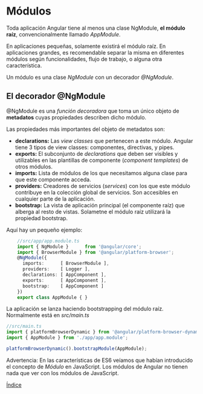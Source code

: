 # Módulos

Toda aplicación Angular tiene al menos una clase NgModule, **el módulo raíz**, convencionalmente llamado *AppModule*.

En aplicaciones pequeñas, solamente existirá el módulo raíz. En aplicaciones grandes, es recomendable separar la misma en diferentes módulos según funcionalidades, flujo de trabajo, o alguna otra característica.

Un módulo es una clase *NgModule* con un decorador *@NgModule*.

## El decorador @NgModule
@NgModule es una *función decoradora* que toma un único objeto de **metadatos** cuyas propiedades describen dicho módulo. 

Las propiedades más importantes del objeto de metadatos son:

- **declarations:** Las *view classes* que pertenecen a este módulo. Angular tiene 3 tipos de view classes: componentes, directivas, y pipes.
- **exports:** El subconjunto de *declarations* que deben ser visibles y utilizables en las plantillas de componente (*component templates*) de otros módulos.
- **imports:** Lista de módulos de los que necesitamos alguna clase para que este componente acceda.
- **providers:** Creadores de servicios (*services*) con los que este módulo contribuye en la colección global de servicios. Son accesibles en cualquier parte de la aplicación.
- **bootstrap:** La vista de aplicación principal (el componente raíz) que alberga al resto de vistas. Solametne el módulo raíz utilizará la propiedad bootstrap.

Aquí hay un pequeño ejemplo:

```typescript
    //src/app/app.module.ts
    import { NgModule }      from '@angular/core';
    import { BrowserModule } from '@angular/platform-browser';
    @NgModule({
      imports:      [ BrowserModule ],
      providers:    [ Logger ],
      declarations: [ AppComponent ],
      exports:      [ AppComponent ],
      bootstrap:    [ AppComponent ]
    })
    export class AppModule { }
```

La aplicación se lanza haciendo bootstrapping del módulo raíz. Normalmente está en *src/main.ts*



```typescript
//src/main.ts
import { platformBrowserDynamic } from '@angular/platform-browser-dynamic';
import { AppModule } from './app/app.module';

platformBrowserDynamic().bootstrapModule(AppModule);
```

Advertencia: En las características de ES6 veíamos que habían introducido el concepto de *Módulo* en JavaScript. Los módulos de Angular no tienen nada que ver con los módulos de JavaScript.


[Índice](index.md)

